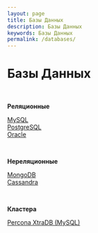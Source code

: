 ```yaml
---
layout: page
title: Базы Данных
description: Базы Данных
keywords: Базы Данных
permalink: /databases/
---
```


# Базы Данных

<br/>

**Реляционные**

[MySQL](/databases/mysql/)  
[PostgreSQL](/databases/postgresql/)  
[Oracle](https://oracle-dba.ru/database/installation/)

<br/>

**Нереляционные**

[MongoDB](/databases/mongodb/)  
[Cassandra](/databases/cassandra/centos/6.7/)

<br/>

**Кластера**

[Percona XtraDB (MySQL)](/databases/percona/)
